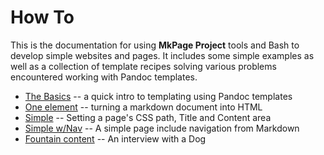 
# How To

This is the documentation for using **MkPage Project** tools
and Bash to develop simple websites and pages.  It includes some 
simple examples as well as a collection of template recipes solving 
various problems encountered working with Pandoc templates.

+ [The Basics](the-basics.html) -- a quick intro to templating using Pandoc templates
+ [One element](one-element/) -- turning a markdown document into HTML
+ [Simple](simple/) -- Setting a page's CSS path, Title and Content area
+ [Simple w/Nav](simple-with-nav/) -- A simple page include navigation from Markdown
+ [Fountain content](fountain-demo) -- An interview with a Dog
